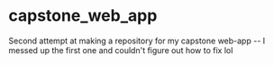 # capstone_web_app
Second attempt at making a repository for my capstone web-app -- I messed up the first one and couldn't figure out how to fix lol 
